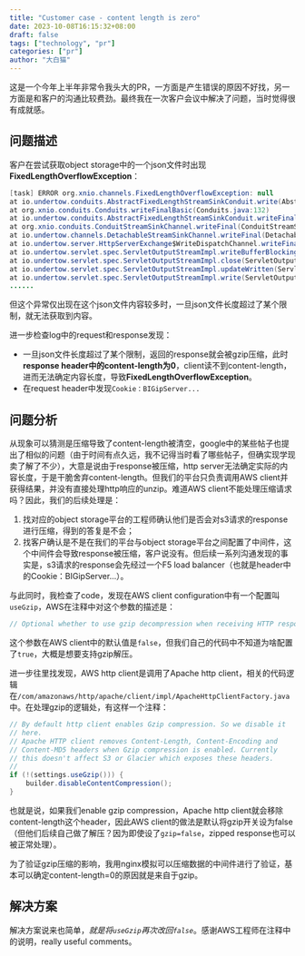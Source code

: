 ```yaml
---
title: "Customer case - content length is zero"
date: 2023-10-08T16:15:32+08:00
draft: false
tags: ["technology", "pr"]
categories: ["pr"]
author: "大白猫"
---
```


这是一个今年上半年非常令我头大的PR，一方面是产生错误的原因不好找，另一方面是和客户的沟通比较费劲。最终我在一次客户会议中解决了问题，当时觉得很有成就感。

## 问题描述

客户在尝试获取object storage中的一个json文件时出现**FixedLengthOverflowException**：
```java
[task] ERROR org.xnio.channels.FixedLengthOverflowException: null
at io.undertow.conduits.AbstractFixedLengthStreamSinkConduit.write(AbstractFixedLengthStreamSinkConduit.java:100)
at org.xnio.conduits.Conduits.writeFinalBasic(Conduits.java:132)
at io.undertow.conduits.AbstractFixedLengthStreamSinkConduit.writeFinal(AbstractFixedLengthStreamSinkConduit.java:175)
at org.xnio.conduits.ConduitStreamSinkChannel.writeFinal(ConduitStreamSinkChannel.java:104)
at io.undertow.channels.DetachableStreamSinkChannel.writeFinal(DetachableStreamSinkChannel.java:195)
at io.undertow.server.HttpServerExchange$WriteDispatchChannel.writeFinal(HttpServerExchange.java:2171)
at io.undertow.servlet.spec.ServletOutputStreamImpl.writeBufferBlocking(ServletOutputStreamImpl.java:582)
at io.undertow.servlet.spec.ServletOutputStreamImpl.close(ServletOutputStreamImpl.java:617)
at io.undertow.servlet.spec.ServletOutputStreamImpl.updateWritten(ServletOutputStreamImpl.java:373)
at io.undertow.servlet.spec.ServletOutputStreamImpl.write(ServletOutputStreamImpl.java:155)
......
```

但这个异常仅出现在这个json文件内容较多时，一旦json文件长度超过了某个限制，就无法获取到内容。

进一步检查log中的request和response发现：

* 一旦json文件长度超过了某个限制，返回的response就会被gzip压缩，此时**response header中的content-length为0**，client读不到content-length，进而无法确定内容长度，导致**FixedLengthOverflowException**。
* 在request header中发现`Cookie：BIGipServer...`

## 问题分析

从现象可以猜测是压缩导致了content-length被清空，google中的某些帖子也提出了相似的问题（由于时间有点久远，我不记得当时看了哪些帖子，但确实现学现卖了解了不少），大意是说由于response被压缩，http server无法确定实际的内容长度，于是干脆舍弃content-length。但我们的平台只负责调用AWS client并获得结果，并没有直接处理http响应的unzip。难道AWS client不能处理压缩请求吗？因此，我们的后续处理是：

1. 找对应的object storage平台的工程师确认他们是否会对s3请求的response进行压缩，得到的答复是不会；
2. 找客户确认是不是在我们的平台与object storage平台之间配置了中间件，这个中间件会导致response被压缩，客户说没有。但后续一系列沟通发现的事实是，s3请求的response会先经过一个F5 load balancer（也就是header中的Cookie：BIGipServer...）。

与此同时，我检查了code，发现在AWS client configuration中有一个配置叫`useGzip`，AWS在注释中对这个参数的描述是：

```java
// Optional whether to use gzip decompression when receiving HTTP responses.
```

这个参数在AWS client中的默认值是`false`，但我们自己的代码中不知道为啥配置了`true`，大概是想要支持gzip解压。

进一步往里找发现，AWS http client是调用了Apache http client，相关的代码逻辑在`/com/amazonaws/http/apache/client/impl/ApacheHttpClientFactory.java`中。在处理gzip的逻辑处，有这样一个注释：

```java
// By default http client enables Gzip compression. So we disable it
// here.
// Apache HTTP client removes Content-Length, Content-Encoding and
// Content-MD5 headers when Gzip compression is enabled. Currently
// this doesn't affect S3 or Glacier which exposes these headers.
//
if (!(settings.useGzip())) {
    builder.disableContentCompression();
}
```

也就是说，如果我们enable gzip compression，Apache http client就会移除content-length这个header，因此AWS client的做法是默认将gzip开关设为false（但他们后续自己做了解压？因为即使设了`gzip=false`，zipped response也可以被正常处理）。

为了验证gzip压缩的影响，我用nginx模拟可以压缩数据的中间件进行了验证，基本可以确定content-length=0的原因就是来自于gzip。

## 解决方案

解决方案说来也简单，*就是将`useGzip`再次改回`false`*。感谢AWS工程师在注释中的说明，really useful comments。
